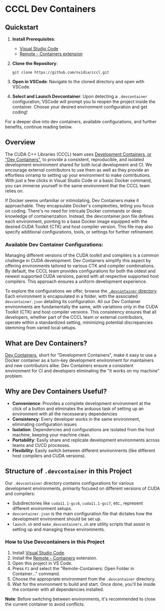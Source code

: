 

# CCCL Dev Containers

## Quickstart

1. **Install Prerequisites**:
   - [Visual Studio Code](https://code.visualstudio.com/)
   - [Remote - Containers extension](https://marketplace.visualstudio.com/items?itemName=ms-vscode-remote.remote-containers)

2. **Clone the Repository**:
   ```
   git clone https://github.com/nvidia/cccl.git
   ```
3. **Open in VSCode**: Navigate to the cloned directory and open with VSCode.

4. **Select and Launch Devcontainer**: Upon detecting a `.devcontainer` configuration, VSCode will prompt you to reopen the project inside the container. Choose your desired environment configuration and get coding!

For a deeper dive into dev containers, available configurations, and further benefits, continue reading below.

## Overview

The CUDA C++ Libraries (CCCL) team uses [Development Containers, or "Dev Containers"](https://code.visualstudio.com/docs/devcontainers/containers), to provide a consistent, reproducible, and isolated development environment shared for both local development and CI.
We encourage external contributors to use them as well as they provide an effortless onramp to setting up your environment to make contributions.
With just a few clicks in Visual Studio Code or a basic Docker command, you can immerse yourself in the same environment that the CCCL team relies on.

If Docker seems unfamiliar or intimidating, Dev Containers make it approachable.
They encapsulate Docker's complexities, letting you focus on coding. There's no need for intricate Docker commands or deep knowledge of containerization.
Instead, the devcontainer.json file defines each environment, pointing to a base Docker image equipped with the desired CUDA Toolkit (CTK) and host compiler version.
This file may also specify additional configurations, tools, or settings for further refinement.

### Available Dev Container Configurations:

Managing different versions of the CUDA toolkit and compilers is a common challenge in CUDA development.
Dev Containers simplify this aspect by offering environments tailored to various CTK and compiler combinations.
By default, the CCCL team provides configurations for both the oldest and newest supported CUDA versions, paired with all respective supported host compilers.
This approach ensures a uniform development experience.

To explore the configurations we offer, browse the [`.devcontainer` directory](.).
Each environment is encapsulated in a folder, with the associated `devcontainer.json` detailing its configuration.
All our Dev Container environments are fundamentally the same, with variations only in the CUDA Toolkit (CTK) and host compiler versions.
This consistency ensures that all developers, whether part of the CCCL team or external contributors, operate within a standardized setting, minimizing potential discrepancies stemming from varied local setups.


## What are Dev Containers?

[Dev Containers](https://containers.dev/), short for "Development Containers", make it easy to use a Docker container as a turn-key development environment for maintainers and new contributors alike.
Dev Containers ensure a consistent environment for CI and developers eliminating the "it works on my machine" problem.

## Why are Dev Containers Useful?

- **Convenience**: Provides a complete development environment at the click of a button and eliminates the arduous task of setting up an environment with all the necesserary dependencies
- **Consistency**: Every developer works in the same environment, eliminating configuration issues
- **Isolation**: Dependencies and configurations are isolated from the host machine, keeping your machine clean.
- **Portability**: Easily share and replicate development environments across teams and CI/CD processes.
- **Flexibility**: Easily switch between different environments (like different host compilers and CUDA versions).

## Structure of `.devcontainer` in this Project

Our `.devcontainer` directory contains configurations for various development environments, primarily focused on different versions of CUDA and compilers:

- Subdirectories like `cuda11.1-gcc6`, `cuda11.1-gcc7`, etc., represent different environment setups.
- `devcontainer.json` is the main configuration file that dictates how the development environment should be set up.
- `launch.sh` and `make_devcontainers.sh` are utility scripts that assist in setting up and managing these environments.

### How to Use Devcontainers in this Project

1. Install [Visual Studio Code](https://code.visualstudio.com/).
2. Install the [Remote - Containers](https://marketplace.visualstudio.com/items?itemName=ms-vscode-remote.remote-containers) extension.
3. Open this project in VS Code.
4. Press `F1` and select the "Remote-Containers: Open Folder in Container..." command.
5. Choose the appropriate environment from the `.devcontainer` directory.
6. Wait for the environment to build and start. Once done, you'll be inside the container with all dependencies installed.

**Note**: Before switching between environments, it's recommended to close the current container to avoid conflicts.

